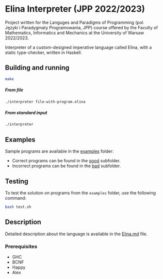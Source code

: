 # Elina Interpreter (JPP 2022/2023)

Project written for the Languges and Paradigms of Programming (pol. Języki i Paradygmaty Programowania, JPP) course offered by the Faculty of Mathematics, Informatics and Mechanics at the University of Warsaw 2022/2023.

Interpreter of a custom-designed imperative language called Elina, with a static type-checker, written in Haskell.

## Building and running

```bash
make
```

##### From file

```bash
./interpreter file-with-program.elina
```

##### From standard input

```bash
./interpreter
```

## Examples

Sample programs are available in the [examples](examples) folder:

- Correct programs can be found in the [good](examples/good) subfolder.
- Incorrect programs can be found in the [bad](examples/bad) subfolder.

## Testing

To test the solution on programs from the `examples` folder, use the following command:

```bash
bash test.sh
```

## Description

Detailed description about the language is available in the [Elina.md](Elina.md) file.

### Prerequisites

- GHC
- BCNF
- Happy
- Alex
